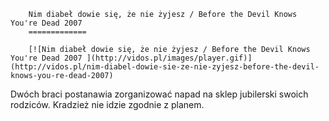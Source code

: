 
        Nim diabeł dowie się, że nie żyjesz / Before the Devil Knows You're Dead 2007 
        =============
        
        [![Nim diabeł dowie się, że nie żyjesz / Before the Devil Knows You're Dead 2007 ](http://vidos.pl/images/player.gif)](http://vidos.pl/nim-diabel-dowie-sie-ze-nie-zyjesz-before-the-devil-knows-you-re-dead-2007)
        
        
 Dwóch braci postanawia zorganizować napad na sklep jubilerski swoich rodziców. Kradzież nie idzie zgodnie z planem.
    